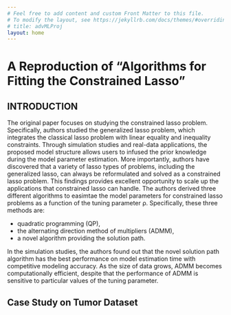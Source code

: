 ```yaml
---
# Feel free to add content and custom Front Matter to this file.
# To modify the layout, see https://jekyllrb.com/docs/themes/#overriding-theme-defaults
# title: advMLProj
layout: home
---
```

# A Reproduction of “Algorithms for Fitting the Constrained Lasso”


## INTRODUCTION

The original paper focuses on studying the constrained lasso problem. Specifically, authors studied the generalized lasso problem, which integrates the classical lasso problem with linear equality and inequality constraints. Through simulation studies and real-data applications, the proposed model structure allows users to infused the prior knowledge during the model parameter estimation. More importantly, authors have discovered that a variety of lasso types of problems, including the generalized lasso, can always be reformulated and solved as a constrained lasso problem. This findings provides excellent opportunity to scale up the applications that constrained lasso can handle. The authors derived three different algorithms to easimtae the model parameters for constrained lasso problems as a function of the tuning parameter ρ.
Specifically, these three methods are: 

- quadratic programming (QP), 
- the alternating direction method of multipliers (ADMM), 
- a novel algorithm providing the solution path. 

In the simulation studies, the authors found out that the novel solution path algorithm has the best performance on model estimation time with competitive modeling accuracy. As the size of data grows, ADMM becomes computationally efficient, despite that the performance of ADMM is sensitive to particular values of the tuning parameter. 

## Case Study on Tumor Dataset
<script src="https://code.jquery.com/jquery-2.2.4.js"></script>
<script src="https://cdnjs.cloudflare.com/ajax/libs/echarts/4.3.0/echarts.min.js"></script>
<div id="chart" style="height:60vh;width:100%"><div>
<script>
    myChart = echarts.init(document.getElementById("chart"));
    $(document).ready(function () {
        $.ajax({
            type: "GET",
            url: "y_case_study.csv",
            dataType: "text",
            success: function (raw) { 
                data = [];
                raw = raw.split("\n");
                for(i=0;i<raw.length;i++){
                    data.push([i,parseFloat(raw[i])]);
                }
                $.ajax({
                    type: "GET",
                    url: "genlasso_nooptimal.csv",
                    dataType: "text",
                    success: function (raw1) { 
                        data1 = [];
                        raw1 = raw1.split("\n");
                        for(i=0;i<raw1.length;i++){
                            data1.push([i,parseFloat(raw1[i])]);
                        }
                        $.ajax({
                            type: "GET",
                            url: "CLasso_case_study.csv",
                            dataType: "text",
                            success: function (raw2) { 
                                data2 = [];
                                raw2 = raw2.split("\n");
                                for(i=0;i<raw2.length;i++){
                                    data2.push([i,parseFloat(raw2[i])]);
                                }
                                option = {
                                    title: {
                                        text: 'Reproduction of Figure 5: Brain Tumor Data.',
                                        left: 'center'
                                    },
                                    tooltip: {
                                        trigger: 'axis',
                                        axisPointer: {
                                            type: 'cross'
                                        }
                                    },
                                    xAxis: {
                                        type: 'value',
                                        splitLine: {
                                            lineStyle: {
                                                type: 'dashed'
                                            }
                                        },
                                    },
                                    legend: {
                                        orient: 'vertical',
                                        right: '10%',
                                        top: '20%'
                                    },
                                    yAxis: {
                                        type: 'value',
                                        min: -3,
                                        max: 6,
                                        splitLine: {
                                            lineStyle: {
                                                type: 'dashed'
                                            }
                                        },
                                    },
                                    series: [{
                                        name: 'Ground Truth',
                                        type: 'scatter',
                                        label: {
                                            emphasis: {
                                                show: false,
                                                position: 'left',
                                                textStyle: {
                                                    color: 'blue',
                                                    fontSize: 16
                                                }
                                            }
                                        },
                                        data: data
                                    },
                                    {
                                        name: 'Generalized Lasso',
                                        type: 'line',
                                        label: {
                                            emphasis: {
                                                show: false,
                                                position: 'left',
                                                textStyle: {
                                                    color: 'blue',
                                                    fontSize: 16
                                                }
                                            }
                                        },
                                        data: data1
                                    },
                                    {
                                        name: 'Constrained Lasso',
                                        type: 'line',
                                        label: {
                                            emphasis: {
                                                show: false,
                                                position: 'left',
                                                textStyle: {
                                                    color: 'blue',
                                                    fontSize: 16
                                                }
                                            }
                                        },
                                        data: data2
                                    }]
                                };
                                myChart.setOption(option);
                            }
                        });
                    }
                });
             }
        });
    });
   

</script>